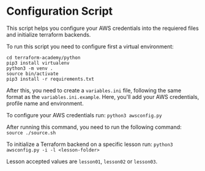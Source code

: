 # Configuration Script
This script helps you configure your AWS credentials into the requiered files and initialize terraform backends.

To run this script you need to configure first a virtual environment:

```
cd terraform-academy/python
pip3 install virtualenv
python3 -m venv .
source bin/activate
pip3 install -r requirements.txt
```

After this, you need to create a `variables.ini` file, following the same format as the `variables.ini.example`. Here, you'll add your AWS credentials, profile name and environment.

To configure your AWS credentials run:
`python3 awsconfig.py`

After running this command, you need to run the following command:
`source ./source.sh`

To initialize a Terraform backend on a specific lesson run:
`python3 awsconfig.py -i -l <lesson-folder>`

Lesson accepted values are `lesson01`, `lesson02` or `lesson03`.
